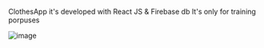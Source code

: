 ClothesApp it's developed with React JS & Firebase db
It's only for training porpuses

![image](https://user-images.githubusercontent.com/42006829/184194222-f404441d-8616-42e7-99d1-4831e4b9b5ae.png)
